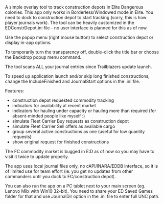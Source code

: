 A simple overlay tool to track construction depots in Elite Dangerous colonies.
This app only works in Borderless/Windowed mode in Elite.
You need to dock to construction depot to start tracking (sorry, this is how player journals work).
The tool can be heavily customized in the EDConstrDepot.ini file - no user interface is planned for this as of now.

Use the popup menu (right mouse button) to select construction depot or display in-app options.

To temporarily turn the transparency off, double-click the title bar or choose the Backdrop popup menu command.

The tool scans ALL your journal entries since Trailblazers update launch. 

To speed up application launch and/or skip long finished constructions, change the IncludeFinished and JournalStart options in the .ini file. 

Features:
- construction depot requested commodity tracking
- indicators for availability at recent market
- indicators for hauling under capacity or hauling more than required (for absent-minded people like myself :)
- simulate Fleet Carrier Buy requests as construction depot
- simulate Fleet Carrier Sell offers as available cargo
- group several active constructions as one (useful for low quantity requests)
- show original request for finished constructions


The FC commodity market is bugged in E:D as of now so you may have to visit it twice to update properly. 

The app uses local journal files only, no cAPI/INARA/EDDB interface, so it is of limited use for team effort (ie. you get no updates from other commanders until you dock to FC/construction depot).

You can also run the app on a PC tablet next to your main screen (eg. Lenovo Miix with Win10 32-bit). You need to share your ED Saved Games folder for that and use JournalDir option in the .ini file to enter full UNC path.
